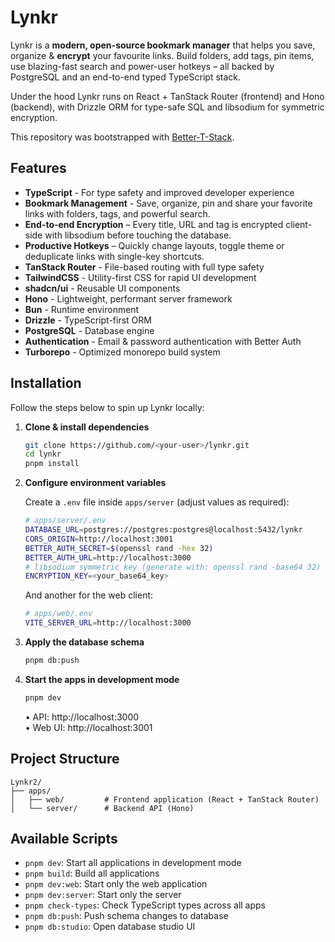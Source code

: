 # Lynkr

Lynkr is a **modern, open-source bookmark manager** that helps you save, organize & **encrypt** your favourite links.
Build folders, add tags, pin items, use blazing-fast search and power-user hotkeys – all backed by PostgreSQL and an end-to-end typed TypeScript stack.

Under the hood Lynkr runs on React + TanStack Router (frontend) and Hono (backend), with Drizzle ORM for type-safe SQL and libsodium for symmetric encryption.

This repository was bootstrapped with [Better-T-Stack](https://github.com/AmanVarshney01/create-better-t-stack).

## Features

- **TypeScript** - For type safety and improved developer experience
- **Bookmark Management** - Save, organize, pin and share your favorite links with folders, tags, and powerful search.
- **End-to-end Encryption** – Every title, URL and tag is encrypted client-side with libsodium before touching the database.
- **Productive Hotkeys** – Quickly change layouts, toggle theme or deduplicate links with single-key shortcuts.
- **TanStack Router** - File-based routing with full type safety
- **TailwindCSS** - Utility-first CSS for rapid UI development
- **shadcn/ui** - Reusable UI components
- **Hono** - Lightweight, performant server framework
- **Bun** - Runtime environment
- **Drizzle** - TypeScript-first ORM
- **PostgreSQL** - Database engine
- **Authentication** - Email & password authentication with Better Auth
- **Turborepo** - Optimized monorepo build system

## Installation

Follow the steps below to spin up Lynkr locally:

1. **Clone & install dependencies**

   ```bash
   git clone https://github.com/<your-user>/lynkr.git
   cd lynkr
   pnpm install
   ```

2. **Configure environment variables**

   Create a `.env` file inside `apps/server` (adjust values as required):

   ```bash
   # apps/server/.env
   DATABASE_URL=postgres://postgres:postgres@localhost:5432/lynkr
   CORS_ORIGIN=http://localhost:3001
   BETTER_AUTH_SECRET=$(openssl rand -hex 32)
   BETTER_AUTH_URL=http://localhost:3000
   # libsodium symmetric key (generate with: openssl rand -base64 32)
   ENCRYPTION_KEY=<your_base64_key>
   ```

   And another for the web client:

   ```bash
   # apps/web/.env
   VITE_SERVER_URL=http://localhost:3000
   ```

3. **Apply the database schema**

   ```bash
   pnpm db:push
   ```

4. **Start the apps in development mode**

   ```bash
   pnpm dev
   ```

   • API: http://localhost:3000  
   • Web UI: http://localhost:3001

## Project Structure

```
Lynkr2/
├── apps/
│   ├── web/         # Frontend application (React + TanStack Router)
│   └── server/      # Backend API (Hono)
```

## Available Scripts

- `pnpm dev`: Start all applications in development mode
- `pnpm build`: Build all applications
- `pnpm dev:web`: Start only the web application
- `pnpm dev:server`: Start only the server
- `pnpm check-types`: Check TypeScript types across all apps
- `pnpm db:push`: Push schema changes to database
- `pnpm db:studio`: Open database studio UI
